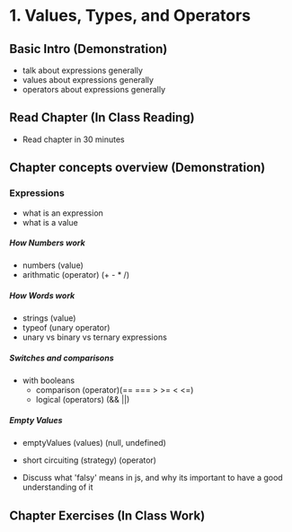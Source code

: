 # 1. Values, Types, and Operators

## Basic Intro (Demonstration)

-   talk about expressions generally
-   values about expressions generally
-   operators about expressions generally

## Read Chapter (In Class Reading)

-   Read chapter in 30 minutes

## Chapter concepts overview (Demonstration)

### Expressions

-   what is an expression
-   what is a value

##### How Numbers work

-   numbers (value)
-   arithmatic (operator) (+ - \* /)

##### How Words work

-   strings (value)
-   typeof (unary operator)
-   unary vs binary vs ternary expressions

##### Switches and comparisons

-   with booleans
    -   comparison (operator)(== === > >= < <=)
    -   logical (operators) (&& ||)

##### Empty Values

-   emptyValues (values) (null, undefined)
-   short circuiting (strategy) (operator)

-   Discuss what 'falsy' means in js, and why its important to have a good understanding of it

## Chapter Exercises (In Class Work)
